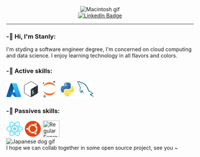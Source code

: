 <div id="badge" align="center">
  <img src="https://i.imgur.com/A689y2O.gif" alt="Macintosh gif" width="100"/>
</div>
<div id="badges" align="center">
  <a  href="https://www.linkedin.com/in/kevin-stanley-melgar-rivera-774662231/">
  <img src="https://img.shields.io/badge/LinkedIn-blue?style=for-the-badge&logo=linkedin&logoColor=white" alt="LinkedIn Badge"/>
  </a>
</div>

---

### -🎍 Hi, I'm Stanly:

I'm styding a software engineer degree, I'm concerned on cloud computing and data science. I enjoy learning technology in all flavors and colors.

### -🌵 Active skills:

<div>
    <img src="https://github.com/devicons/devicon/blob/master/icons/azure/azure-original.svg" title="Azure" **alt="Azure icon" width="40" height="40"/>
    <img src="https://github.com/devicons/devicon/blob/master/icons/bash/bash-original.svg" title="Bash" **alt="Bash icon" width="45" height="45"/>
    <img src="https://github.com/devicons/devicon/blob/master/icons/jupyter/jupyter-original.svg" title="Jupyter-notebook" **alt="Jupyter-notebook icon" width="45" height="45"/>
    <img src="https://github.com/devicons/devicon/blob/master/icons/python/python-original.svg" title="Python oriented to data science" **alt="Python programming language" width="45" height="45x"/>
    <img src="https://github.com/devicons/devicon/blob/master/icons/mysql/mysql-plain.svg" title="MySQL" **alt="MySQL icon" width="45" height="45x"/>
    
</div>

### -🍃 Passives skills:

<div>
  <img src="https://github.com/devicons/devicon/blob/master/icons/react/react-original.svg" title="React" **alt="React Javascript's framework" width="45" height="45x"/>
  <img src="https://github.com/devicons/devicon/blob/master/icons/ubuntu/ubuntu-plain.svg" title="Ubuntu" **alt="Ubuntu, a Linux distribution" width="45" height="45x"/>
  <img src="https://img.icons8.com/offices/344/regex.png" title="Regular Expressions" **alt="RegExp search patter logo" width="45" height="45x"/>
</div>

<div id="finalMessage">
  <img src="https://i.imgur.com/Zzmm8bm.gif" alt="Japanese dog gif" width="300">
  <div> I hope we can collab together in some open source project, see you ~ </div>
</div>
